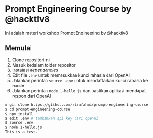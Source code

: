 # Prompt Engineering Course by @hacktiv8

Ini adalah materi workshop Prompt Engineering by @hacktiv8

## Memulai

1. Clone repositori ini
2. Masuk kedalam folder repositori
3. Instalasi _dependencies_
4. Edit file `.env` untuk memasukkan kunci rahasia dari OpenAI
5. Jalankan perintah `source .env` untuk mendaftarkan kunci rahasia ke mesin
6. Jalankan perintah `node 1-hello.js` dan pastikan aplikasi mendapat respon dari OpenAI

``` sh
$ git clone https://github.com/rizafahmi/prompt-engineering-course
$ cd prompt-engineering-course
$ npm install
$ edit .env # tambahkan api key dari openai
$ source .env
$ node 1-hello.js
This is a test.
```
